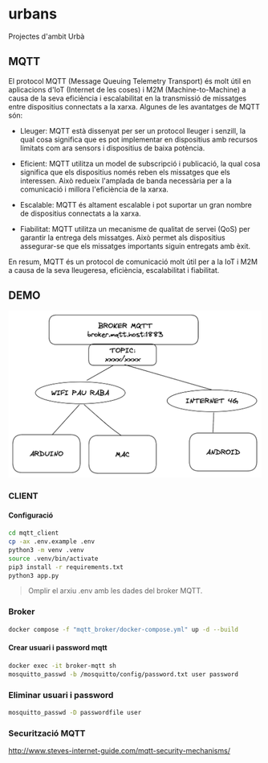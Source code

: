 # urbans
Projectes d'ambit Urbà

## MQTT
El protocol MQTT (Message Queuing Telemetry Transport) és molt útil en aplicacions d'IoT (Internet de les coses) i M2M (Machine-to-Machine) a causa de la seva eficiència i escalabilitat en la transmissió de missatges entre dispositius connectats a la xarxa. Algunes de les avantatges de MQTT són:

- Lleuger: MQTT està dissenyat per ser un protocol lleuger i senzill, la qual cosa significa que es pot implementar en dispositius amb recursos limitats com ara sensors i dispositius de baixa potència.

- Eficient: MQTT utilitza un model de subscripció i publicació, la qual cosa significa que els dispositius només reben els missatges que els interessen. Això redueix l'amplada de banda necessària per a la comunicació i millora l'eficiència de la xarxa.

- Escalable: MQTT és altament escalable i pot suportar un gran nombre de dispositius connectats a la xarxa.

- Fiabilitat: MQTT utilitza un mecanisme de qualitat de servei (QoS) per garantir la entrega dels missatges. Això permet als dispositius assegurar-se que els missatges importants siguin entregats amb èxit.

En resum, MQTT és un protocol de comunicació molt útil per a la IoT i M2M a causa de la seva lleugeresa, eficiència, escalabilitat i fiabilitat.

## DEMO
![](esquema_demo.png)
### CLIENT
#### Configuració
```bash
cd mqtt_client
cp -ax .env.example .env
python3 -m venv .venv
source .venv/bin/activate
pip3 install -r requirements.txt
python3 app.py
```

> Omplir el arxiu .env amb les dades del broker MQTT.

### Broker

```bash
docker compose -f "mqtt_broker/docker-compose.yml" up -d --build
```

#### Crear usuari i password mqtt

```bash
docker exec -it broker-mqtt sh
mosquitto_passwd -b /mosquitto/config/password.txt user password
```

### Eliminar usuari i password
```bash
mosquitto_passwd -D passwordfile user
```

### Securització MQTT
http://www.steves-internet-guide.com/mqtt-security-mechanisms/